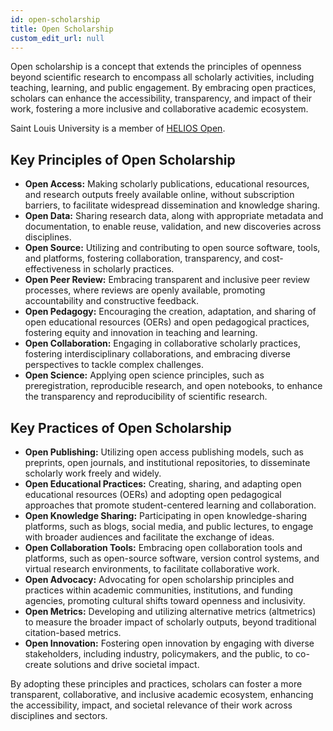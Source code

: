 ```yaml
---
id: open-scholarship
title: Open Scholarship
custom_edit_url: null
---
```


Open scholarship is a concept that extends the principles of openness beyond scientific research to encompass all scholarly activities, including teaching, learning, and public engagement. By embracing open practices, scholars can enhance the accessibility, transparency, and impact of their work, fostering a more inclusive and collaborative academic ecosystem.

Saint Louis University is a member of [HELIOS Open](https://www.heliosopen.org/).

## Key Principles of Open Scholarship

* **Open Access:** Making scholarly publications, educational resources, and research outputs freely available online, without subscription barriers, to facilitate widespread dissemination and knowledge sharing.
* **Open Data:** Sharing research data, along with appropriate metadata and documentation, to enable reuse, validation, and new discoveries across disciplines.
* **Open Source:** Utilizing and contributing to open source software, tools, and platforms, fostering collaboration, transparency, and cost-effectiveness in scholarly practices.
* **Open Peer Review:** Embracing transparent and inclusive peer review processes, where reviews are openly available, promoting accountability and constructive feedback.
* **Open Pedagogy:** Encouraging the creation, adaptation, and sharing of open educational resources (OERs) and open pedagogical practices, fostering equity and innovation in teaching and learning.
* **Open Collaboration:** Engaging in collaborative scholarly practices, fostering interdisciplinary collaborations, and embracing diverse perspectives to tackle complex challenges.
* **Open Science:** Applying open science principles, such as preregistration, reproducible research, and open notebooks, to enhance the transparency and reproducibility of scientific research.

## Key Practices of Open Scholarship

* **Open Publishing:** Utilizing open access publishing models, such as preprints, open journals, and institutional repositories, to disseminate scholarly work freely and widely.
* **Open Educational Practices:** Creating, sharing, and adapting open educational resources (OERs) and adopting open pedagogical approaches that promote student-centered learning and collaboration.
* **Open Knowledge Sharing:** Participating in open knowledge-sharing platforms, such as blogs, social media, and public lectures, to engage with broader audiences and facilitate the exchange of ideas.
* **Open Collaboration Tools:** Embracing open collaboration tools and platforms, such as open-source software, version control systems, and virtual research environments, to facilitate collaborative work.
* **Open Advocacy:** Advocating for open scholarship principles and practices within academic communities, institutions, and funding agencies, promoting cultural shifts toward openness and inclusivity.
* **Open Metrics:** Developing and utilizing alternative metrics (altmetrics) to measure the broader impact of scholarly outputs, beyond traditional citation-based metrics.
* **Open Innovation:** Fostering open innovation by engaging with diverse stakeholders, including industry, policymakers, and the public, to co-create solutions and drive societal impact.

By adopting these principles and practices, scholars can foster a more transparent, collaborative, and inclusive academic ecosystem, enhancing the accessibility, impact, and societal relevance of their work across disciplines and sectors.
